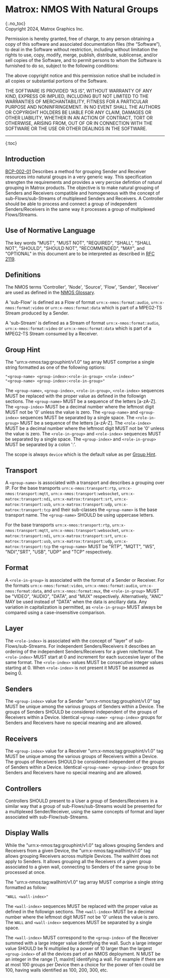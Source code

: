 # Matrox: NMOS With Natural Groups
{:.no_toc}  
Copyright 2024, Matrox Graphics Inc.

Permission is hereby granted, free of charge, to any person obtaining a copy of this software and associated documentation files (the “Software”), to deal in the Software without restriction, including without limitation the rights to use, copy, modify, merge, publish, distribute, sublicense, and/or sell copies of the Software, and to permit persons to whom the Software is furnished to do so, subject to the following conditions:

The above copyright notice and this permission notice shall be included in all copies or substantial portions of the Software.

THE SOFTWARE IS PROVIDED “AS IS”, WITHOUT WARRANTY OF ANY KIND, EXPRESS OR IMPLIED, INCLUDING BUT NOT LIMITED TO THE WARRANTIES OF MERCHANTABILITY, FITNESS FOR A PARTICULAR PURPOSE AND NONINFRINGEMENT. IN NO EVENT SHALL THE AUTHORS OR COPYRIGHT HOLDERS BE LIABLE FOR ANY CLAIM, DAMAGES OR OTHER LIABILITY, WHETHER IN AN ACTION OF CONTRACT, TORT OR OTHERWISE, ARISING FROM, OUT OF OR IN CONNECTION WITH THE SOFTWARE OR THE USE OR OTHER DEALINGS IN THE SOFTWARE.
  
---
  
{:toc}

## Introduction

[BCP-002-01][] Describes a method for grouping Sender and Receiver resources into natural groups in a very generic way. This specification strengten the requirements and provides a very percise defintion of natural grouping in Matrox products. The objective is to make natural grouping of Senders and Receivers compatible and homogeneous with the concept of sub-Flows/sub-Streams of multiplexed Senders and Receivers. A Controller should be able to process and connect a group of independent Senders/Receivers in the same way it processes a group of multiplexed Flows/Streams.

## Use of Normative Language

The key words "MUST", "MUST NOT", "REQUIRED", "SHALL", "SHALL NOT", "SHOULD", "SHOULD NOT", "RECOMMENDED", "MAY",
and "OPTIONAL" in this document are to be interpreted as described in [RFC 2119][RFC-2119].

## Definitions

The NMOS terms 'Controller', 'Node', 'Source', 'Flow', 'Sender', 'Receiver' are used as defined in the [NMOS Glossary](https://specs.amwa.tv/nmos/main/docs/Glossary.html).

A 'sub-Flow' is defined as a Flow of format `urn:x-nmos:format:audio`, `urn:x-nmos:format:video` or `urn:x-nmos:format:data` which is part of a MPEG2-TS Stream produced by a Sender.

A 'sub-Stream' is defined as a Stream of format `urn:x-nmos:format:audio`, `urn:x-nmos:format:video` or `urn:x-nmos:format:data` which is part of a MPEG2-TS Stream consumed by a Receiver.

## Group Hint

The "urn:x-nmos:tag:grouphint/v1.0" tag array MUST comprise a single string formatted as one of the following options:

`"<group-name> <group-index>:<role-in-group> <role-index>"`  
`"<group-name> <group-index>:<role-in-group>"`

The `<group-name>`, `<group-index>`, `<role-in-group>`, `<role-index>` sequences MUST be replaced with the proper value as defined in the followign sections. The `<group-name>` MUST be a sequence of the letters [a-zA-Z]. The `<group-index>` MUST be a decimal number where the leftmost digit MUST not be '0' unless the value is zero. The `<group-name>` and `<group-index>` sequences MUST be separated by a single space. The `<role-in-group>` MUST be a sequence of the letters [a-zA-Z]. The `<role-index>` MUST be a decimal number where the leftmost digit MUST not be '0' unless the value is zero. The `<role-in-group>` and `<role-index>` sequences MUST be separated by a single space. The `<group-index>` and `<role-in-group>` MUST be separated by a colon ':'.

The scope is always `device` which is the default value as per [Group Hint](https://specs.amwa.tv/nmos-parameter-registers/branches/main/tags/grouphint.html#group-hint-urn).

## Transport

A `<group-name>` is associated with a transport and describes a grouping over IP. For the base transports `urn:x-nmos:transport:rtp`, `urn:x-nmos:transport:mqtt`, `urn:x-nmos:transport:websocket`, `urn:x-matrox:transport:ndi`, `urn:x-matrox:transport:srt`, `urn:x-matrox:transport:usb`, `urn:x-matrox:transport:udp`, `urn:x-matrox:transport:tcp` and their sub-classes the `<group-name>` is the base transport name. The `<group-name>` SHOULD be using uppercase letters.

For the base transports `urn:x-nmos:transport:rtp`, `urn:x-nmos:transport:mqtt`, `urn:x-nmos:transport:websocket`, `urn:x-matrox:transport:ndi`, `urn:x-matrox:transport:srt`, `urn:x-matrox:transport:usb`, `urn:x-matrox:transport:udp`, `urn:x-matrox:transport:tcp` the `<group-name>` MUST be "RTP", "MQTT", "WS", "NDI","SRT", "USB", "UDP" and "TCP" respectively.

## Format

A `<role-in-group>` is associated with the format of a Sender or Receiver. For the formats `urn:x-nmos:format:video`, `urn:x-nmos:format:audio`, `urn:x-nmos:format:data`, and `urn:x-nmos:format:mux`, the `<role-in-group>` MUST be "VIDEO", "AUDIO", "DATA", and "MUX" respectively. Alternatively, "ANC" MAY be used instead of "DATA" when the data is ancillary data. Any variation in capitalization is permitted, as `<role-in-group>` MUST always be compared using a case-insensitive comparison.

## Layer

The `<role-index>` is associated with the concept of "layer" of sub-Flows/sub-Streams. For independent Senders/Receivers it describes an ordering of the independent Senders/Receivers for a given role/format. The `<role-index>` MUST start at 0 and increment for each succesive layer of the same format. The `<role-index>` values MUST be consecutive integer values starting at 0. When `<role-index>` is not present it MUST be assumed as being 0.

## Senders

The `<group-index>` value for a Sender "urn:x-nmos:tag:grouphint/v1.0" tag MUST be unique among the various groups of Senders within a Device. The groups of Senders SHOULD be considered independent of the groups of Receivers within a Device. Identical `<group-name> <group-index>` groups for Senders and Receivers have no special meaning and are allowed.

## Receivers

The `<group-index>` value for a Receiver "urn:x-nmos:tag:grouphint/v1.0" tag MUST be unique among the various groups of Receivers within a Device. The groups of Receivers SHOULD be considered independent of the groups of Senders within a Device. Identical `<group-name> <group-index>` groups for Senders and Receivers have no special meaning and are allowed.

## Controllers

Controllers SHOULD present to a User a group of Senders/Receivers in a similar way that a group of sub-Flows/sub-Streams would be presented for a multiplexed Sender/Receiver, using the same concepts of format and layer associated with sub-Flow/sub-Streams.

## Display Walls

While the "urn:x-nmos:tag:grouphint/v1.0" tag allows grouping Senders and Receivers from a given Device, the "urn:x-nmos:tag:wallhint/v1.0" tag allows grouping Receivers across multiple Devices. The wallhint does not apply to Senders. It allows grouping all the Receivers of a given group associated to a given wall, connecting to Senders of the same group to be processed at once.

The "urn:x-nmos:tag:wallhint/v1.0" tag array MUST comprise a single string formatted as follow:

`"WALL <wall-index>"`

The `<wall-index>` sequences MUST be replaced with the proper value as defined in the followign sections. The `<wall-index>` MUST be a decimal number where the leftmost digit MUST not be '0' unless the value is zero. The `WALL` and `<wall-index>` sequences MUST be separated by a single space.

The `<wall-index>` MUST correspond to the `<group-index>` of the Receiver summed with a large integer value identifying the wall. Such a large integer value SHOULD be N multiplied by a power of 10 larger than the largest `<group-index>` of all the devices part of an NMOS deployment. N MUST be an integer in the range [1, maxInt] identifying a wall. For example if there are at most 100 groups per Device then a choice for the power of ten could be 100, having walls identified as 100, 200, 300, etc.


[RFC-2119]: https://tools.ietf.org/html/rfc2119 "Key words for use in RFCs"
[IS-04]: https://specs.amwa.tv/is-04/ "AMWA IS-04 NMOS Discovery and Registration Specification"
[IS-05]: https://specs.amwa.tv/is-05/ "AMWA IS-05 NMOS Device Connection Management Specification"
[NMOS Parameter Registers]: https://specs.amwa.tv/nmos-parameter-registers/ "Common parameter values for AMWA NMOS Specifications"
[BCP-002-01]:https://specs.amwa.tv/bcp-002-01 "AMWA BCP-002-01: Natural Grouping of NMOS Resources"
